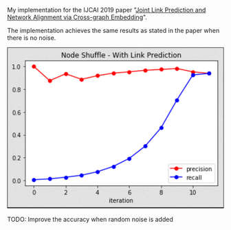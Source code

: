 My implementation for the IJCAI 2019 paper "[Joint Link Prediction and Network Alignment via Cross-graph Embedding](https://www.ijcai.org/Proceedings/2019/312)".

The implementation achieves the same results as stated in the paper when there is no noise.

![precesion and recall for node matching](https://github.com/phucdoitoan/CENALP-implementation/blob/master/cenalp.png)

TODO: Improve the accuracy when random noise is added 
